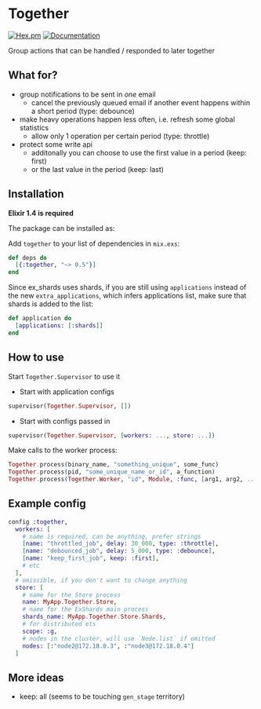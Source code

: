 # Together

[![Hex.pm](https://img.shields.io/hexpm/v/together.svg)]()
[![Documentation](https://img.shields.io/badge/docs-hexpm-blue.svg)](https://hexdocs.pm/together)

Group actions that can be handled / responded to later together

## What for?

- group notifications to be sent in *one* email
    - cancel the previously queued email if another event happens within a short period (type: debounce)
- make heavy operations happen less often, i.e. refresh some global statistics
    - allow only 1 operation per certain period (type: throttle)
- protect some write api
    - additonally you can choose to use the first value in a period (keep: first)
    - or the last value in the period (keep: last)

## Installation

**Elixir 1.4 is required**

The package can be installed as:

Add `together` to your list of dependencies in `mix.exs`:

```elixir
def deps do
  [{:together, "~> 0.5"}]
end
```

Since ex_shards uses shards, if you are still using `applications` instead of the new `extra_applications`,
which infers applications list, make sure that shards is added to the list:

```elixir
def application do
  [applications: [:shards]]
end
```

## How to use

Start `Together.Supervisor` to use it

- Start with application configs

```elixir
supervisor(Together.Supervisor, [])
```

- Start with configs passed in

```elixir
supervisor(Together.Supervisor, [workers: ..., store: ...])
```

Make calls to the worker process:

```elixir
Together.process(binary_name, "something_unique", some_func)
Together.process(pid, "some_unique_name_or_id", a_function)
Together.process(Together.Worker, "id", Module, :func, [arg1, arg2, ...])
```

## Example config

```elixir
config :together,
  workers: [
    # name is required, can be anything, prefer strings
    [name: "throttled_job", delay: 30_000, type: :throttle],
    [name: "debounced_job", delay: 5_000, type: :debounce],
    [name: "keep_first_job", keep: :first],
    # etc
  ],
  # omissible, if you don't want to change anything
  store: [
    # name for the Store process
    name: MyApp.Together.Store,
    # name for the ExShards main process
    shards_name: MyApp.Together.Store.Shards,
    # for distributed ets
    scope: :g,
    # nodes in the cluster, will use `Node.list` if omitted
    nodes: [:"node2@172.18.0.3", :"node3@172.18.0.4"]
  ]
```

## More ideas

- keep: all (seems to be touching `gen_stage` territory)
